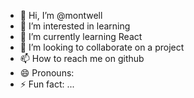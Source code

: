 - 👋 Hi, I’m @montwell
- 👀 I’m interested in learning
- 🌱 I’m currently learning React
- 💞️ I’m looking to collaborate on a project
- 📫 How to reach me on github
- 😄 Pronouns: 
- ⚡ Fun fact: ...

<!---
oneroskilfu/oneroskilfu is a ✨ special ✨ repository because its `README.md` (this file) appears on your GitHub profile.
You can click the Preview link to take a look at your changes.
--->
